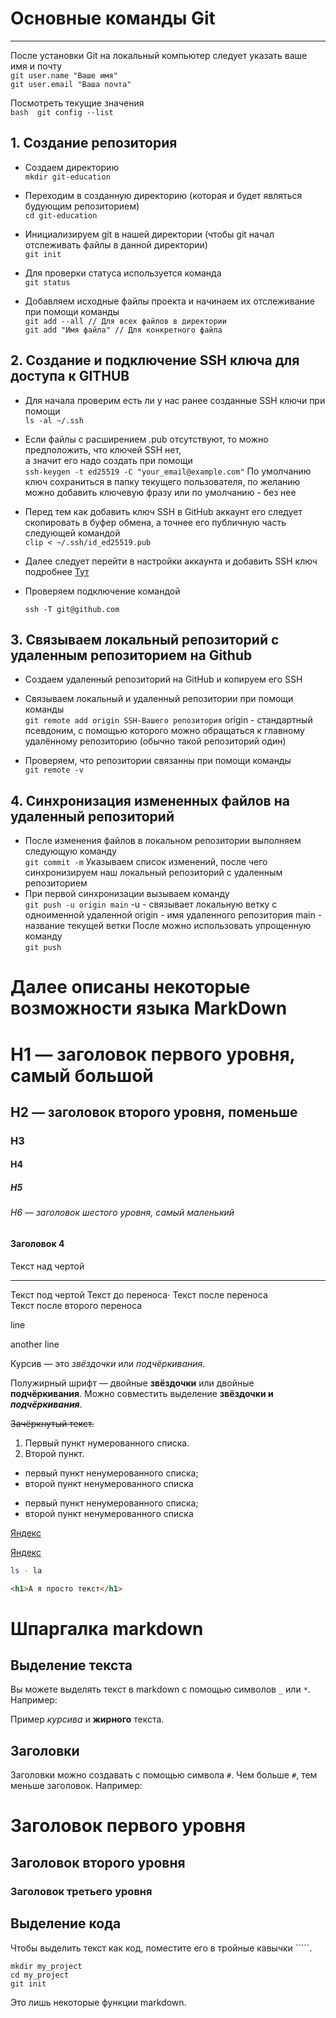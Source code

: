 # Основные команды Git
---
После установки Git на локальный компьютер следует указать ваше имя и почту <br>
        ``` git user.name "Ваше имя" ``` <br>
	``` git user.email "Ваша почта" ```

Посмотреть текущие значения <br>
        ```bash 
	git config --list 
 	```
  
## 1. Создание репозитория <br>

* Создаем директорию  <br>
	``` mkdir git-education	```
 
* Переходим в созданную директорию (которая и будет являться будующим репозиторием) <br>
        ```
        cd git-education
        ```
* Инициализируем git в нашей директории (чтобы git начал отслеживать файлы в данной директории) <br>
        ```
        git init
        ```
* Для проверки статуса используется команда <br>
        ```
        git status
        ```
* Добавляем исходные файлы проекта и начинаем их отслеживание при помощи команды <br>
        ``` git add --all // Для всех файлов в директории ``` <br>
  	``` git add "Имя файла" // Для конкретного файла ```
  
## 2. Создание и подключение SSH ключа для доступа к GITHUB

* Для начала проверим есть ли у нас ранее созданные SSH ключи при помощи  <br>
        ```
        ls -al ~/.ssh
        ```
* Если файлы с расширением .pub отсутствуют, то можно предположить, что ключей SSH нет, <br> а значит его надо создать при помощи <br>
        ```
        ssh-keygen -t ed25519 -C "your_email@example.com"
        ```
По умолчанию ключ сохраниться в папку текущего пользователя, по желанию можно добавить ключевую фразу или по умолчанию - без нее <br>

* Перед тем как добавить ключ SSH в GitHub аккаунт его следует скопировать в буфер обмена, а точнее его публичную часть следующей командой <br>
        ```
        clip < ~/.ssh/id_ed25519.pub
        ```
* Далее следует перейти в настройки аккаунта и добавить SSH ключ подробнее [Тут](https://docs.github.com/ru/authentication/connecting-to-github-with-ssh/adding-a-new-ssh-key-to-your-github-account)
* Проверяем подключение командой  <br>
	```	
	ssh -T git@github.com
	```
## 3. Связываем локальный репозиторий с удаленным репозиторием на Github

* Создаем удаленный репозиторий на GitHub и копируем его SSH
* Связываем локальный и удаленный репозитории при помощи команды <br>
        ```
        git remote add origin SSH-Вашего репозитория
        ```
origin - стандартный псевдоним, с помощью которого можно обращаться к главному удалённому репозиторию (обычно такой репозиторий один)
 
* Проверяем, что репозитории связанны при помощи команды  <br>
        ```
        git remote -v
        ```

## 4. Синхронизация измененных файлов на удаленный репозиторий

* После изменения файлов в локальном репозитории выполняем следующую команду <br>
        ```
        git commit -m
        ```
Указываем список изменений, после чего синхронизируем наш локальный репозиторий с удаленным репозиторием
* При первой синхронизации вызываем команду <br>
        ```
        git push -u origin main
        ```
-u - связывает локальную ветку с одноименной удаленной
origin - имя удаленного репозитория
main - название текущей ветки
После можно использовать упрощенную команду <br>
        ```
        git push
        ```


# Далее описаны некоторые возможности языка MarkDown


# H1 — заголовок первого уровня, самый большой
## H2 — заголовок второго уровня, поменьше
### H3
#### H4
##### H5
###### H6 — заголовок шестого уровня, самый маленький 
#### Заголовок 4

Текст над чертой

---

Текст под чертой 
Текст до переноса⋅
Текст после переноса <br>
Текст после второго переноса 

line

another line 

Курсив — это *звёздочки* или _подчёркивания_. 

Полужирный шрифт — двойные **звёздочки** или двойные __подчёркивания__.
Можно совместить выделение **звёздочки и _подчёркивания_**. 


~~Зачёркнутый текст.~~ 

1. Первый пункт нумерованного списка.
2. Второй пункт. 


* первый пункт ненумерованного списка;
* второй пункт ненумерованного списка

- первый пункт ненумерованного списка;
- второй пункт ненумерованного списка 


[Яндекс](https://www.yandex.ru)

[Яндекс](https://www.yandex.ru "Я Yandex!") 


```bash
ls - la
```
```html
<h1>А я просто текст</h1>
```




# Шпаргалка markdown

## Выделение текста

Вы можете выделять текст в markdown с помощью символов `_` или `*`. Например:

Пример _курсива_ и **жирного** текста.

## Заголовки

Заголовки можно создавать с помощью символа `#`. Чем больше `#`, тем меньше заголовок. Например:

# Заголовок первого уровня
## Заголовок второго уровня
### Заголовок третьего уровня

## Выделение кода

Чтобы выделить текст как код, поместите его в тройные кавычки `````. 

```
mkdir my_project
cd my_project
git init
```
Это лишь некоторые функции markdown.
